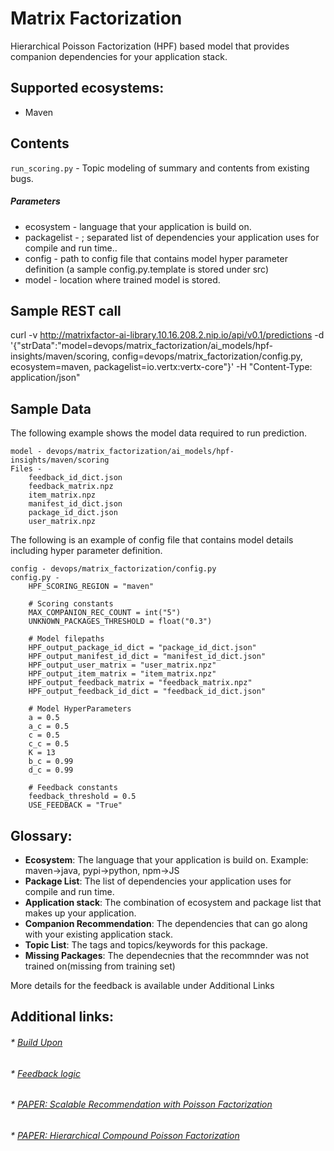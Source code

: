 # Matrix Factorization

Hierarchical Poisson Factorization (HPF) based model that provides companion dependencies for your application stack.

## Supported ecosystems:
* Maven

## Contents

`run_scoring.py` - Topic modeling of summary and contents from existing bugs.
##### Parameters
* ecosystem - language that your application is build on.
* packagelist - ; separated list of dependencies your application uses for compile and run time..
* config - path to config file that contains model hyper parameter definition (a sample config.py.template is stored under src)
* model - location where trained model is stored.

## Sample REST call

curl -v http://matrixfactor-ai-library.10.16.208.2.nip.io/api/v0.1/predictions -d '{"strData":"model=devops/matrix_factorization/ai_models/hpf-insights/maven/scoring, config=devops/matrix_factorization/config.py, ecosystem=maven, packagelist=io.vertx:vertx-core"}' -H "Content-Type: application/json"

## Sample Data

The following example shows the model data required to run prediction. 

    model - devops/matrix_factorization/ai_models/hpf-insights/maven/scoring
    Files -
        feedback_id_dict.json
        feedback_matrix.npz
        item_matrix.npz
        manifest_id_dict.json
        package_id_dict.json
        user_matrix.npz
        
The following is an example of config file that contains model details including hyper parameter definition.

    config - devops/matrix_factorization/config.py
    config.py -
        HPF_SCORING_REGION = "maven"
        
        # Scoring constants
        MAX_COMPANION_REC_COUNT = int("5")
        UNKNOWN_PACKAGES_THRESHOLD = float("0.3")
        
        # Model filepaths
        HPF_output_package_id_dict = "package_id_dict.json"
        HPF_output_manifest_id_dict = "manifest_id_dict.json"
        HPF_output_user_matrix = "user_matrix.npz"
        HPF_output_item_matrix = "item_matrix.npz"
        HPF_output_feedback_matrix = "feedback_matrix.npz"
        HPF_output_feedback_id_dict = "feedback_id_dict.json"
        
        # Model HyperParameters
        a = 0.5
        a_c = 0.5
        c = 0.5
        c_c = 0.5
        K = 13
        b_c = 0.99
        d_c = 0.99
        
        # Feedback constants
        feedback_threshold = 0.5
        USE_FEEDBACK = "True"


## Glossary:
* **Ecosystem**: The language that your application is build on. Example: maven->java, pypi->python, npm->JS
* **Package List**: The list of dependencies your application uses for compile and run time.
* **Application stack**: The combination of ecosystem and package list that makes up your application.
* **Companion Recommendation**: The dependencies that can go along with your existing application stack.
* **Topic List**: The tags and topics/keywords for this package.
* **Missing Packages**: The dependecnies that the recommnder was not trained on(missing from training set)

More details for the feedback is available under Additional Links

## Additional links:
###### * [Build Upon](https://github.com/arindamsarkar93/hcpf)
###### * [Feedback logic](https://github.com/fabric8-analytics/f8a-hpf-insights/wiki/Feedback-Logic)
###### * [PAPER: Scalable Recommendation with Poisson Factorization](https://arxiv.org/abs/1311.1704)
###### * [PAPER: Hierarchical Compound Poisson Factorization](https://arxiv.org/abs/1604.03853)


